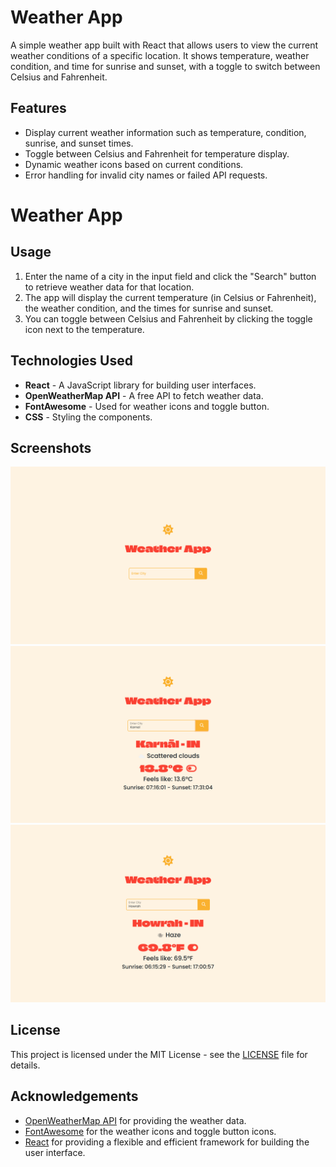 # Weather App

A simple weather app built with React that allows users to view the current weather conditions of a specific location. It shows temperature, weather condition, and time for sunrise and sunset, with a toggle to switch between Celsius and Fahrenheit.

## Features

- Display current weather information such as temperature, condition, sunrise, and sunset times.
- Toggle between Celsius and Fahrenheit for temperature display.
- Dynamic weather icons based on current conditions.
- Error handling for invalid city names or failed API requests.

# Weather App

## Usage

1. Enter the name of a city in the input field and click the "Search" button to retrieve weather data for that location.
2. The app will display the current temperature (in Celsius or Fahrenheit), the weather condition, and the times for sunrise and sunset.
3. You can toggle between Celsius and Fahrenheit by clicking the toggle icon next to the temperature.

## Technologies Used

- **React** - A JavaScript library for building user interfaces.
- **OpenWeatherMap API** - A free API to fetch weather data.
- **FontAwesome** - Used for weather icons and toggle button.
- **CSS** - Styling the components.

## Screenshots

![Weather App Home](screenshots/s1.png)
![Celsius Temperature](screenshots/s2.png)
![Fahrenheit Temperature](screenshots/s3.png)

## License

This project is licensed under the MIT License - see the [LICENSE](LICENSE) file for details.

## Acknowledgements

- [OpenWeatherMap API](https://openweathermap.org/) for providing the weather data.
- [FontAwesome](https://fontawesome.com/) for the weather icons and toggle button icons.
- [React](https://reactjs.org/) for providing a flexible and efficient framework for building the user interface.


